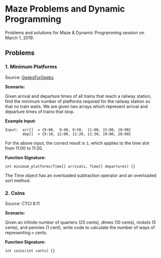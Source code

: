 # Maze Problems and Dynamic Programming

Problems and solutions for Maze & Dynamic Programming session on March 1, 2019.

## Problems

### 1. Minimum Platforms

Source: [GeeksForGeeks](https://www.geeksforgeeks.org/minimum-number-platforms-required-railwaybus-station/)

**Scenario:** 

Given arrival and departure times of all trains that reach a railway station, find the minimum number of platforms required for the railway station so that no train waits. We are given two arrays which represent arrival and departure times of trains that stop.

**Example Input:**

```
Input:  arr[]  = {9:00,  9:40, 9:50,  11:00, 15:00, 18:00}
        dep[]  = {9:10, 12:00, 11:20, 11:30, 19:00, 20:00}
```

For the above input, the correct result is `3`, which applies to the time slot from 11:00 to 11:20.

**Function Signature:**

```
int minimum_platforms(Time[] arrivals, Time[] departures) {}
```

The Time object has an overloaded subtraction operator and an overloaded sort method.

### 2. Coins

Source: CTCI 8.11

**Scenario:**

Given an infinite number of quarters (25 cents), dimes (10 cents), nickels (5 cents), and pennies (1 cent), write code to calculate the number of ways of representing `n` cents.

**Function Signature:**

```
int coins(int cents) {}
```



